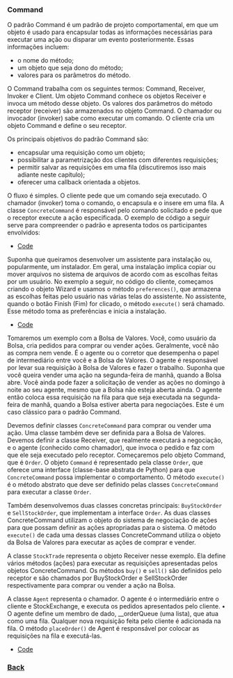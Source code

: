 ### Command
O padrão Command é um padrão de projeto comportamental, em que um objeto é usado para encapsular todas as informações necessárias para executar uma ação ou disparar um evento posteriormente. Essas informações incluem: 
- o nome do método;
- um objeto que seja dono do método;
- valores para os parâmetros do método.

O Command trabalha com os seguintes termos: Command, Receiver, Invoker e Client. Um objeto Command conhece os objetos Receiver e invoca um método desse objeto. Os valores dos parâmetros do método receptor (receiver) são armazenados no objeto Command. O chamador ou invocador (invoker) sabe como executar um comando. O cliente cria um objeto Command e define o seu receptor.  

Os principais objetivos do padrão Command são: 
- encapsular uma requisição como um objeto;
- possibilitar a parametrização dos clientes com diferentes requisições;
- permitir salvar as requisições em uma fila (discutiremos isso mais adiante neste capítulo);
- oferecer uma callback orientada a objetos. 

O fluxo é simples. O cliente pede que um comando seja executado. O chamador (invoker) toma o comando, o encapsula e o insere em uma fila. A classe `ConcreteCommand` é responsável pelo comando solicitado e pede que o receptor execute a ação especificada. O exemplo de código a seguir serve para compreender o padrão e apresenta todos os participantes envolvidos:

- [Code](code.py)

Suponha que queiramos desenvolver um assistente para instalação ou, popularmente, um instalador. Em geral, uma instalação implica copiar ou mover arquivos no sistema de arquivos de acordo com as escolhas feitas por um usuário. No exemplo a seguir, no código do cliente, começamos criando o objeto Wizard e usamos o método `preferences()`, que armazena as escolhas feitas pelo usuário nas várias telas do assistente. No assistente, quando o botão Finish (Fim) for clicado, o método `execute()` será chamado. Esse método toma as preferências e inicia a instalação.

- [Code](wizard.py)

Tomaremos um exemplo com a Bolsa de Valores. Você, como usuário da Bolsa, cria pedidos para comprar ou vender ações. Geralmente, você não as compra nem vende. É o agente ou o corretor que desempenha o papel de intermediário entre você e a Bolsa de Valores. O agente é responsável por levar sua requisição à Bolsa de Valores e fazer o trabalho. Suponha que você queira vender uma ação na segunda-feira de manhã, quando a Bolsa abre. Você ainda pode fazer a solicitação de vender as ações no domingo à noite ao seu agente, mesmo que a Bolsa não esteja aberta ainda. O agente então coloca essa requisição na fila para que seja executada na segunda-feira de manhã, quando a Bolsa estiver aberta para negociações. Este é um caso clássico para o padrão Command.

Devemos definir classes `ConcreteCommand` para comprar ou vender uma ação. Uma classe também deve ser definida para a Bolsa de Valores. Devemos definir a classe Receiver, que realmente executará a negociação, e o agente (conhecido como chamador), que invoca o pedido e faz com que ele seja executado pelo receptor. Começaremos pelo objeto Command, que é `Order`. O objeto `Command` é representado pela classe `Order`, que oferece uma interface (classe-base abstrata de Python) para que `ConcreteCommand` possa implementar o comportamento. O método `execute()` é o método abstrato que deve ser definido pelas classes `ConcreteCommand` para executar a classe `Order`.

Também desenvolvemos duas classes concretas principais: `BuyStockOrder` e `SellStockOrder`, que implementam a interface `Order`. As duas classes ConcreteCommand utilizam o objeto do sistema de negociação de ações para que possam definir as ações apropriadas para o sistema. O método `execute()` de cada uma dessas classes ConcreteCommand utiliza o objeto da Bolsa de Valores para executar as ações de comprar e vender.

A classe `StockTrade` representa o objeto Receiver nesse exemplo. Ela define vários métodos (ações) para executar as requisições apresentadas pelos objetos ConcreteCommand. Os métodos `buy()` e `sell()` são definidos pelo receptor e são chamados por BuyStockOrder e SellStockOrder respectivamente para comprar ou vender a ação na Bolsa.

A classe `Agent` representa o chamador. O agente é o intermediário entre o cliente e StockExchange, e executa os pedidos apresentados pelo cliente. • O agente define um membro de dado, __orderQueue (uma lista), que atua como uma fila. Qualquer nova requisição feita pelo cliente é adicionada na fila. O método `placeOrder()` de Agent é responsável por colocar as requisições na fila e executá-las.

- [Code](real.py)

### [Back](../../README.md)